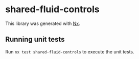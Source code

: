 # shared-fluid-controls

This library was generated with [Nx](https://nx.dev).

## Running unit tests

Run `nx test shared-fluid-controls` to execute the unit tests.
